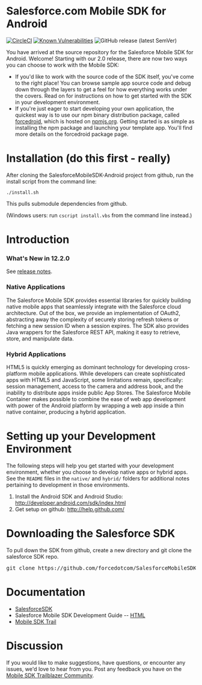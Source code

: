 # Salesforce.com Mobile SDK for Android
[![CircleCI](https://circleci.com/gh/forcedotcom/SalesforceMobileSDK-Android/tree/dev.svg?style=svg)](https://circleci.com/gh/forcedotcom/workflows/SalesforceMobileSDK-Android/tree/dev)
[![Known Vulnerabilities](https://snyk.io/test/github/forcedotcom/SalesforceMobileSDK-Android/badge.svg)](https://snyk.io/test/github/forcedotcom/SalesforceMobileSDK-Android)
![GitHub release (latest SemVer)](https://img.shields.io/github/v/release/forcedotcom/SalesforceMobileSDK-Android?sort=semver)


You have arrived at the source repository for the Salesforce Mobile SDK for Android. Welcome! Starting with our 2.0 release, there are now two ways you can choose to work with the Mobile SDK:

- If you'd like to work with the source code of the SDK itself, you've come to the right place! You can browse sample app source code and debug down through the layers to get a feel for how everything works under the covers. Read on for instructions on how to get started with the SDK in your development environment.
- If you're just eager to start developing your own application, the quickest way is to use our npm binary distribution package, called [forcedroid](https://npmjs.org/package/forcedroid), which is hosted on [npmjs.org](https://npmjs.org/). Getting started is as simple as installing the npm package and launching your template app. You'll find more details on the forcedroid package page.

Installation (do this first - really)
==

After cloning the SalesforceMobileSDK-Android project from github, run the install script from the command line:

`./install.sh`

This pulls submodule dependencies from github.

(Windows users: run `cscript install.vbs` from the command line instead.)

Introduction
==

### What's New in 12.2.0
See [release notes](https://github.com/forcedotcom/SalesforceMobileSDK-Android/releases).

### Native Applications
The Salesforce Mobile SDK provides essential libraries for quickly building native mobile apps that seamlessly integrate with the Salesforce cloud architecture.  Out of the box, we provide an implementation of OAuth2, abstracting away the complexity of securely storing refresh tokens or fetching a new session ID when a session expires. The SDK also provides Java wrappers for the Salesforce REST API, making it easy to retrieve, store, and manipulate data.

### Hybrid Applications
HTML5 is quickly emerging as dominant technology for developing cross-platform mobile applications. While developers can create sophisticated apps with HTML5 and JavaScript, some limitations remain, specifically: session management, access to the camera and address book, and the inability to distribute apps inside public App Stores. The Salesforce Mobile Container makes possible to combine the ease of web app development with power of the Android platform by wrapping a web app inside a thin native container, producing a hybrid application.

Setting up your Development Environment
==

The following steps will help you get started with your development environment, whether you choose to develop native apps or hybrid apps. See the `README` files in the `native/` and `hybrid/` folders for additional notes pertaining to development in those environments.

1. Install the Android SDK and Android Studio: http://developer.android.com/sdk/index.html
2. Get setup on github: http://help.github.com/

Downloading the Salesforce SDK
==

To pull down the SDK from github, create a new directory and git clone the salesforce SDK repo.
<pre>
git clone https://github.com/forcedotcom/SalesforceMobileSDK-Android.git
</pre>

Documentation
==

* [SalesforceSDK](https://forcedotcom.github.io/SalesforceMobileSDK-Android/index.html)
* Salesforce Mobile SDK Development Guide -- [HTML](https://developer.salesforce.com/docs/atlas.en-us.mobile_sdk.meta/mobile_sdk/preface_intro.htm)
* [Mobile SDK Trail](https://trailhead.salesforce.com/trails/mobile_sdk_intro)

Discussion
==

If you would like to make suggestions, have questions, or encounter any issues, we'd love to hear from you. Post any feedback you have on the [Mobile SDK Trailblazer Community](https://trailhead.salesforce.com/en/trailblazer-community/groups/0F94S000000kH0HSAU?tab=discussion&sort=LAST_MODIFIED_DATE_DESC).

